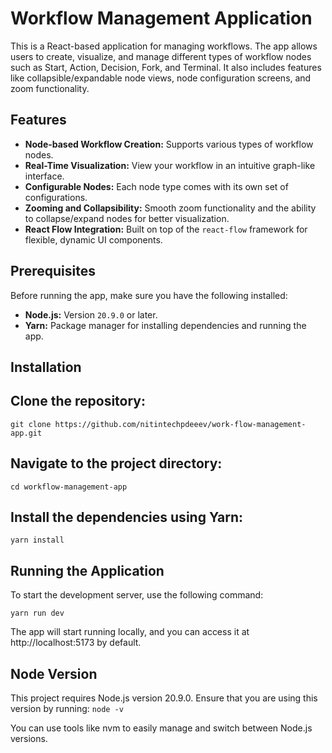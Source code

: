 # Workflow Management Application

This is a React-based application for managing workflows. The app allows users to create, visualize, and manage different types of workflow nodes such as Start, Action, Decision, Fork, and Terminal. It also includes features like collapsible/expandable node views, node configuration screens, and zoom functionality.

## Features
- **Node-based Workflow Creation:** Supports various types of workflow nodes.
- **Real-Time Visualization:** View your workflow in an intuitive graph-like interface.
- **Configurable Nodes:** Each node type comes with its own set of configurations.
- **Zooming and Collapsibility:** Smooth zoom functionality and the ability to collapse/expand nodes for better visualization.
- **React Flow Integration:** Built on top of the `react-flow` framework for flexible, dynamic UI components.

## Prerequisites
Before running the app, make sure you have the following installed:
- **Node.js:** Version `20.9.0` or later.
- **Yarn:** Package manager for installing dependencies and running the app.

## Installation

## Clone the repository:
`git clone https://github.com/nitintechpdeeev/work-flow-management-app.git`

## Navigate to the project directory:
`cd workflow-management-app`

## Install the dependencies using Yarn:
`yarn install`

## Running the Application
To start the development server, use the following command:

`yarn run dev`

The app will start running locally, and you can access it at http://localhost:5173 by default.

## Node Version
This project requires Node.js version 20.9.0. Ensure that you are using this version by running:
`node -v`

You can use tools like nvm to easily manage and switch between Node.js versions.

